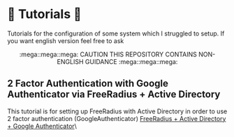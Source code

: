 # :scroll: Tutorials :scroll:
Tutorials for the configuration of some system which I struggled to setup. If you want english version feel free to ask
<p align="center">:mega::mega::mega: CAUTION THIS REPOSITORY CONTAINS NON-ENGLISH GUIDANCE :mega::mega::mega:</p>

## 2 Factor Authentication with Google Authenticator via FreeRadius + Active Directory
This tutorial is for setting up FreeRadius with Active Directory in order to use 2 factor authentication (GoogleAuthenticator)
[FreeRadius + Active Directory + Google Authenticator](https://github.com/naiame-neltheri/tutorials/blob/main/freeradius-mn.md)\
